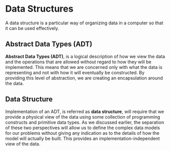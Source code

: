 # Data Structures

A data structure is a particular way of organizing data in a computer so that it can be used effectively. 

## Abstract Data Types (ADT)

**Abstract Data Types (ADT)**, is a logical description of how we view the data and the operations that are allowed without regard to how they will be implemented. This means that we are concerned only with what the data is representing and not with how it will eventually be constructed. By providing this level of abstraction, we are creating an encapsulation around the data.

## Data Structure

Implementation of an ADT, is referred as **data structure**, will require that we provide a physical view of the data using some collection of programming constructs and primitive data types. As we discussed earlier, the separation of these two perspectives will allow us to define the complex data models for our problems without giving any indication as to the details of how the model will actually be built. This provides an implementation-independent view of the data.
